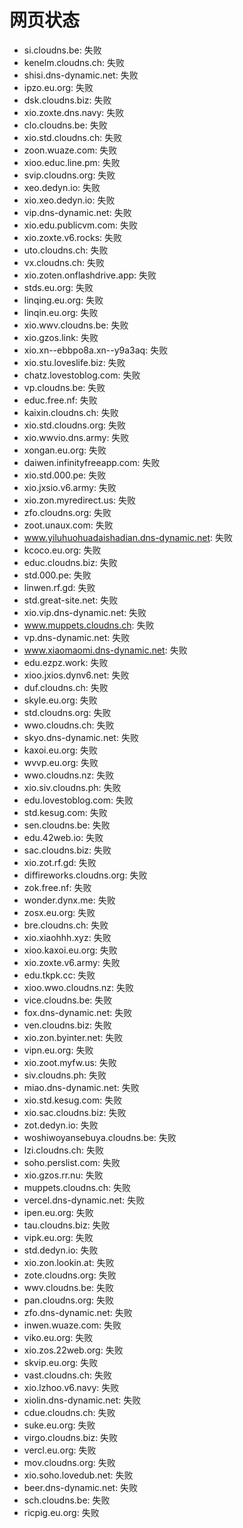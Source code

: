 # 网页状态
- si.cloudns.be: 失败
- kenelm.cloudns.ch: 失败
- shisi.dns-dynamic.net: 失败
- ipzo.eu.org: 失败
- dsk.cloudns.biz: 失败
- xio.zoxte.dns.navy: 失败
- clo.cloudns.be: 失败
- xio.std.cloudns.ch: 失败
- zoon.wuaze.com: 失败
- xioo.educ.line.pm: 失败
- svip.cloudns.org: 失败
- xeo.dedyn.io: 失败
- xio.xeo.dedyn.io: 失败
- vip.dns-dynamic.net: 失败
- xio.edu.publicvm.com: 失败
- xio.zoxte.v6.rocks: 失败
- uto.cloudns.ch: 失败
- vx.cloudns.ch: 失败
- xio.zoten.onflashdrive.app: 失败
- stds.eu.org: 失败
- linqing.eu.org: 失败
- linqin.eu.org: 失败
- xio.wwv.cloudns.be: 失败
- xio.gzos.link: 失败
- xio.xn--ebbpo8a.xn--y9a3aq: 失败
- xio.stu.loveslife.biz: 失败
- chatz.lovestoblog.com: 失败
- vp.cloudns.be: 失败
- educ.free.nf: 失败
- kaixin.cloudns.ch: 失败
- xio.std.cloudns.org: 失败
- xio.wwvio.dns.army: 失败
- xongan.eu.org: 失败
- daiwen.infinityfreeapp.com: 失败
- xio.std.000.pe: 失败
- xio.jxsio.v6.army: 失败
- xio.zon.myredirect.us: 失败
- zfo.cloudns.org: 失败
- zoot.unaux.com: 失败
- www.yiluhuohuadaishadian.dns-dynamic.net: 失败
- kcoco.eu.org: 失败
- educ.cloudns.biz: 失败
- std.000.pe: 失败
- linwen.rf.gd: 失败
- std.great-site.net: 失败
- xio.vip.dns-dynamic.net: 失败
- www.muppets.cloudns.ch: 失败
- vp.dns-dynamic.net: 失败
- www.xiaomaomi.dns-dynamic.net: 失败
- edu.ezpz.work: 失败
- xioo.jxios.dynv6.net: 失败
- duf.cloudns.ch: 失败
- skyle.eu.org: 失败
- std.cloudns.org: 失败
- wwo.cloudns.ch: 失败
- skyo.dns-dynamic.net: 失败
- kaxoi.eu.org: 失败
- wvvp.eu.org: 失败
- wwo.cloudns.nz: 失败
- xio.siv.cloudns.ph: 失败
- edu.lovestoblog.com: 失败
- std.kesug.com: 失败
- sen.cloudns.be: 失败
- edu.42web.io: 失败
- sac.cloudns.biz: 失败
- xio.zot.rf.gd: 失败
- diffireworks.cloudns.org: 失败
- zok.free.nf: 失败
- wonder.dynx.me: 失败
- zosx.eu.org: 失败
- bre.cloudns.ch: 失败
- xio.xiaohhh.xyz: 失败
- xioo.kaxoi.eu.org: 失败
- xio.zoxte.v6.army: 失败
- edu.tkpk.cc: 失败
- xioo.wwo.cloudns.nz: 失败
- vice.cloudns.be: 失败
- fox.dns-dynamic.net: 失败
- ven.cloudns.biz: 失败
- xio.zon.byinter.net: 失败
- vipn.eu.org: 失败
- xio.zoot.myfw.us: 失败
- siv.cloudns.ph: 失败
- miao.dns-dynamic.net: 失败
- xio.std.kesug.com: 失败
- xio.sac.cloudns.biz: 失败
- zot.dedyn.io: 失败
- woshiwoyansebuya.cloudns.be: 失败
- lzi.cloudns.ch: 失败
- soho.perslist.com: 失败
- xio.gzos.rr.nu: 失败
- muppets.cloudns.ch: 失败
- vercel.dns-dynamic.net: 失败
- ipen.eu.org: 失败
- tau.cloudns.biz: 失败
- vipk.eu.org: 失败
- std.dedyn.io: 失败
- xio.zon.lookin.at: 失败
- zote.cloudns.org: 失败
- wwv.cloudns.be: 失败
- pan.cloudns.org: 失败
- zfo.dns-dynamic.net: 失败
- inwen.wuaze.com: 失败
- viko.eu.org: 失败
- xio.zos.22web.org: 失败
- skvip.eu.org: 失败
- vast.cloudns.ch: 失败
- xio.lzhoo.v6.navy: 失败
- xiolin.dns-dynamic.net: 失败
- cdue.cloudns.ch: 失败
- suke.eu.org: 失败
- virgo.cloudns.biz: 失败
- vercl.eu.org: 失败
- mov.cloudns.org: 失败
- xio.soho.lovedub.net: 失败
- beer.dns-dynamic.net: 失败
- sch.cloudns.be: 失败
- ricpig.eu.org: 失败
